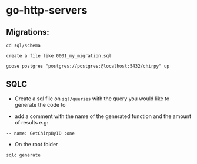 # go-http-servers


## Migrations:
```
cd sql/schema

create a file like 0001_my_migration.sql

goose postgres "postgres://postgres:@localhost:5432/chirpy" up
```

## SQLC
 - Create a sql file on `sql/queries` with the query you would like to generate the code to

 - add a comment with the name of the generated function and the amount of results e.g:
```
-- name: GetChirpByID :one
```

 - On the root folder
```
sqlc generate
```